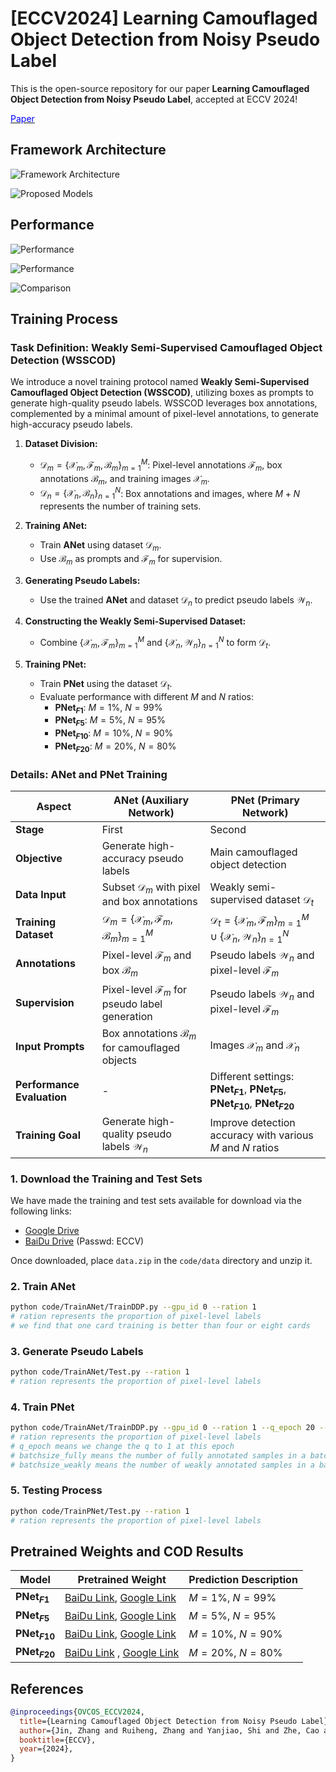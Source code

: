 # [ECCV2024] Learning Camouflaged Object Detection from Noisy Pseudo Label

This is the open-source repository for our paper **Learning Camouflaged Object Detection from Noisy Pseudo Label**, accepted at ECCV 2024!

[<font color=Blue>Paper</font>](https://arxiv.org/abs/2407.13157)

## Framework Architecture

![Framework Architecture](figure/model2.png)

![Proposed Models](figure/model.png)

## Performance

![Performance](figure/performance.png)

![Performance](figure/show2.png)

![Comparison](figure/compare.png)

## Training Process

### Task Definition: Weakly Semi-Supervised Camouflaged Object Detection (WSSCOD)

We introduce a novel training protocol named **Weakly Semi-Supervised Camouflaged Object Detection (WSSCOD)**, utilizing boxes as prompts to generate high-quality pseudo labels. WSSCOD leverages box annotations, complemented by a minimal amount of pixel-level annotations, to generate high-accuracy pseudo labels.

1. **Dataset Division:**
   - $\mathcal{D}_m = \{\mathcal{X}_m, \mathcal{F}_m, \mathcal{B}_m\}_{m=1}^M$: Pixel-level annotations $\mathcal{F}_m$, box annotations $\mathcal{B}_m$, and training images $\mathcal{X}_m$.
   - $\mathcal{D}_n = \{\mathcal{X}_n, \mathcal{B}_n\}_{n=1}^N$: Box annotations and images, where $M+N$ represents the number of training sets.

2. **Training ANet:**
   - Train **ANet** using dataset $\mathcal{D}_m$.
   - Use $\mathcal{B}_m$ as prompts and $\mathcal{F}_m$ for supervision.

3. **Generating Pseudo Labels:**
   - Use the trained **ANet** and dataset $\mathcal{D}_n$ to predict pseudo labels $\mathcal{W}_n$.

4. **Constructing the Weakly Semi-Supervised Dataset:**
   - Combine $\{\mathcal{X}_m, \mathcal{F}_m\}_{m=1}^M$ and $\{\mathcal{X}_n, \mathcal{W}_n\}_{n=1}^N$ to form $\mathcal{D}_t$.

5. **Training PNet:**
   - Train **PNet** using the dataset $\mathcal{D}_t$.
   - Evaluate performance with different $M$ and $N$ ratios:
     - **PNet$_{F1}$**: $M=1\%$, $N=99\%$
     - **PNet$_{F5}$**: $M=5\%$, $N=95\%$
     - **PNet$_{F10}$**: $M=10\%$, $N=90\%$
     - **PNet$_{F20}$**: $M=20\%$, $N=80\%$

### Details: ANet and PNet Training

| **Aspect**                    | **ANet** (Auxiliary Network)                     | **PNet** (Primary Network)                        |
|-------------------------------|--------------------------------------------------|--------------------------------------------------|
| **Stage**                     | First                                            | Second                                           |
| **Objective**                 | Generate high-accuracy pseudo labels             | Main camouflaged object detection                |
| **Data Input**                | Subset $\mathcal{D}_m$ with pixel and box annotations | Weakly semi-supervised dataset $\mathcal{D}_t$   |
| **Training Dataset**          | $\mathcal{D}_m = \{\mathcal{X}_m, \mathcal{F}_m, \mathcal{B}_m\}_{m=1}^M$ | $\mathcal{D}_t = \{\mathcal{X}_m, \mathcal{F}_m\}_{m=1}^M \cup \{\mathcal{X}_n, \mathcal{W}_n\}_{n=1}^N$ |
| **Annotations**               | Pixel-level $\mathcal{F}_m$ and box $\mathcal{B}_m$ | Pseudo labels $\mathcal{W}_n$ and pixel-level $\mathcal{F}_m$ |
| **Supervision**               | Pixel-level $\mathcal{F}_m$ for pseudo label generation | Pseudo labels $\mathcal{W}_n$ and pixel-level $\mathcal{F}_m$ |
| **Input Prompts**             | Box annotations $\mathcal{B}_m$ for camouflaged objects | Images $\mathcal{X}_m$ and $\mathcal{X}_n$       |
| **Performance Evaluation**    | -                                                | Different settings: **PNet$_{F1}$**, **PNet$_{F5}$**, **PNet$_{F10}$**, **PNet$_{F20}$**  |
| **Training Goal**             | Generate high-quality pseudo labels $\mathcal{W}_n$ | Improve detection accuracy with various $M$ and $N$ ratios |

### 1. Download the Training and Test Sets

We have made the training and test sets available for download via the following links:

- [Google Drive](https://drive.google.com/drive/folders/1nHD-d3FanT6-ORsZTEeGgGzQ2CUKyWSe?usp=drive_link)
- [BaiDu Drive](https://pan.baidu.com/s/1xAe4s6vqONcmwQIAzKOMCQ) (Passwd: ECCV)

Once downloaded, place `data.zip` in the `code/data` directory and unzip it.

### 2. Train ANet

```bash
python code/TrainANet/TrainDDP.py --gpu_id 0 --ration 1 
# ration represents the proportion of pixel-level labels
# we find that one card training is better than four or eight cards
```



### 3. Generate Pseudo Labels

```bash
python code/TrainANet/Test.py --ration 1 
# ration represents the proportion of pixel-level labels
```

### 4. Train PNet

```bash
python code/TrainANet/TrainDDP.py --gpu_id 0 --ration 1 --q_epoch 20 --batchsize_fully 6 --batchsize_weakly 24 
# ration represents the proportion of pixel-level labels
# q_epoch means we change the q to 1 at this epoch 
# batchsize_fully means the number of fully annotated samples in a batch
# batchsize_weakly means the number of weakly annotated samples in a batch
```

### 5. Testing Process

```bash
python code/TrainPNet/Test.py --ration 1 
# ration represents the proportion of pixel-level labels
```

## Pretrained Weights and COD Results

| **Model**       | **Pretrained Weight**                                                                       | **Prediction Description**       |
|-----------------|---------------------------------------------------------------------------------------------|----------------------------------|
| **PNet$_{F1}$** | [BaiDu Link](https://pan.baidu.com/s/1caIoaBSCQnfgzrKCJn7wmQ?pwd=ECCV), [Google Link](https://drive.google.com/file/d/12Hmz7cwsxB-ssN9ZYmRucmV3xYSiNb1h/view?usp=drive_link)                    | $M=1\%$, $N=99\%$                 |
| **PNet$_{F5}$** | [BaiDu Link](https://pan.baidu.com/s/1p0TzsUj8ZbGrtzhEFRM2oQ?pwd=ECCV), [Google Link](https://drive.google.com/file/d/1aWaypg0dh6PnLs8lfMYKEzc4tmn6PhQa/view?usp=drive_link)                      | $M=5\%$, $N=95\%$                 |
| **PNet$_{F10}$**| [BaiDu Link](https://pan.baidu.com/s/16no0SM4BvIhl88SRwUp-5Q?pwd=ECCV), [Google Link](https://drive.google.com/file/d/1uikuI2LDJ-K2VvGlnz57HCgJq1IA3CmF/view?usp=drive_link)                      | $M=10\%$, $N=90\%$                |
| **PNet$_{F20}$**| [BaiDu Link](https://pan.baidu.com/s/1CshkBMjQGi4r0NdXFIPCeQ?pwd=ECCV) , [Google Link](https://drive.google.com/file/d/18f2h8FZSa_KYKMgvGVOKAR15KepY8uCQ/view?usp=drive_link)                     | $M=20\%$, $N=80\%$                |

## References

```bibtex
@inproceedings{OVCOS_ECCV2024,
  title={Learning Camouflaged Object Detection from Noisy Pseudo Label},
  author={Jin, Zhang and Ruiheng, Zhang and Yanjiao, Shi and Zhe, Cao and Nian, Liu and Shahbaz Khan, Fahad},
  booktitle={ECCV},
  year={2024},
}
```

